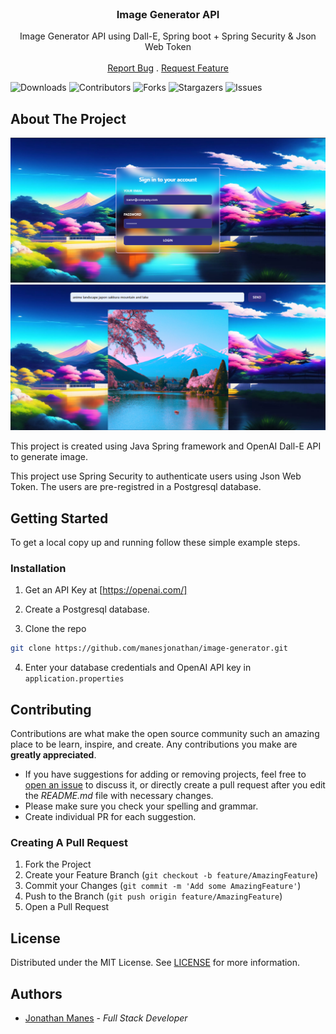 <br/>
<p align="center">
  <h3 align="center">Image Generator API</h3>

  <p align="center">
    Image Generator API using Dall-E, Spring boot + Spring Security & Json Web Token
    <br/>
    <br/>
    <a href="https://github.com/manesjonathan/image-generator/issues">Report Bug</a>
    .
    <a href="https://github.com/manesjonathan/image-generator/issues">Request Feature</a>
  </p>

![Downloads](https://img.shields.io/github/downloads/manesjonathan/image-generator/total) ![Contributors](https://img.shields.io/github/contributors/manesjonathan/image-generator?color=dark-green) ![Forks](https://img.shields.io/github/forks/manesjonathan/image-generator?style=social) ![Stargazers](https://img.shields.io/github/stars/manesjonathan/image-generator?style=social) ![Issues](https://img.shields.io/github/issues/manesjonathan/image-generator)

## About The Project

![Screen Shot](demo.png)
![Screen Shot](demo-2.png)

This project is created using Java Spring framework and OpenAI Dall-E API to generate image.

This project use Spring Security to authenticate users using Json Web Token. The users are pre-registred in a Postgresql database.

## Getting Started

To get a local copy up and running follow these simple example steps.

### Installation

1. Get an API Key at [https://openai.com/]

2. Create a Postgresql database.

3. Clone the repo

```sh
git clone https://github.com/manesjonathan/image-generator.git
```

4. Enter your database credentials and OpenAI API key in `application.properties`


## Contributing

Contributions are what make the open source community such an amazing place to be learn, inspire, and create. Any contributions you make are **greatly appreciated**.
* If you have suggestions for adding or removing projects, feel free to [open an issue](https://github.com/manesjonathan/image-generator/issues/new) to discuss it, or directly create a pull request after you edit the *README.md* file with necessary changes.
* Please make sure you check your spelling and grammar.
* Create individual PR for each suggestion.

### Creating A Pull Request

1. Fork the Project
2. Create your Feature Branch (`git checkout -b feature/AmazingFeature`)
3. Commit your Changes (`git commit -m 'Add some AmazingFeature'`)
4. Push to the Branch (`git push origin feature/AmazingFeature`)
5. Open a Pull Request

## License

Distributed under the MIT License. See [LICENSE](https://github.com/manesjonathan/image-generator/blob/main/LICENSE.md) for more information.

## Authors

* [Jonathan Manes](https://github.com/manesjonathan/) - *Full Stack Developer*
